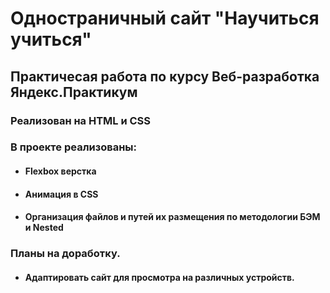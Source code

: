 Одностраничный сайт  "Научиться учиться" 
====================================
Практичесая работа по курсу Веб-разработка Яндекс.Практикум
-----------------------------------------------------------------------------------------
### Реализован на HTML и CSS

### В проекте реализованы:

+	#### Flexbox верстка
+	#### Анимация в CSS
+	#### Организация файлов и путей их размещения по методологии БЭМ и Nested

### Планы на доработку.
+	#### Адаптировать сайт для просмотра на различных устройств.

